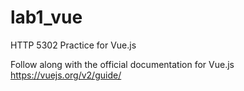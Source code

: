 # lab1_vue

HTTP 5302 Practice for Vue.js

Follow along with the official documentation for Vue.js
https://vuejs.org/v2/guide/
